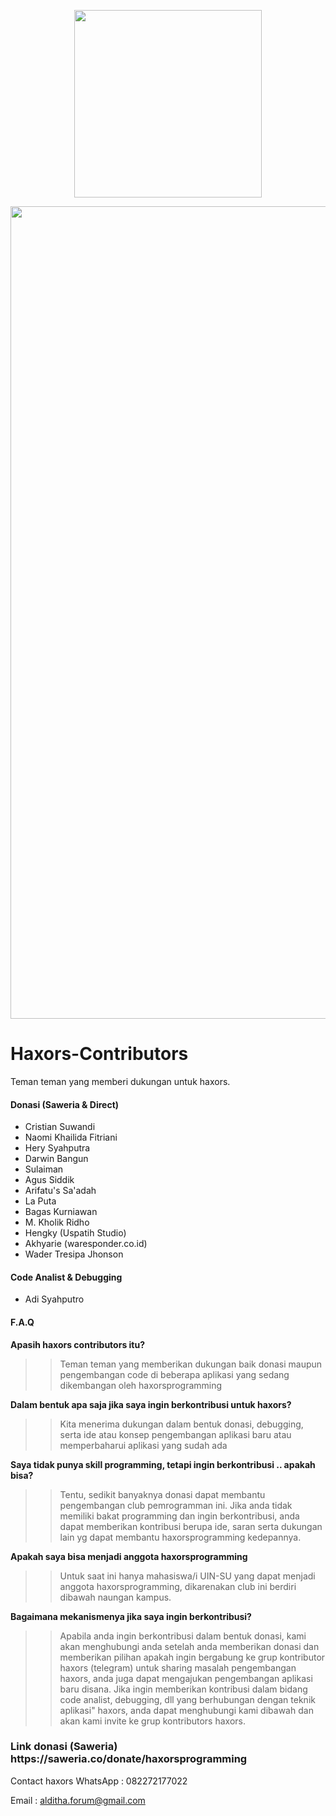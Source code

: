 <p align='center'>
<img src='https://haxors.or.id/images/logo_club.png' width='300'>
</p>
<p align='center'>
<img src='https://github.com/haxorsprogramming/Haxors-Contributors/blob/master/haxors_project/cover.png?raw=true' width='1300'>
</p>

# Haxors-Contributors
Teman teman yang memberi dukungan untuk haxors.

<h4>Donasi (Saweria & Direct)</h4>

- Cristian Suwandi
- Naomi Khailida Fitriani
- Hery Syahputra
- Darwin Bangun
- Sulaiman
- Agus Siddik
- Arifatu's Sa'adah
- La Puta
- Bagas Kurniawan
- M. Kholik Ridho
- Hengky (Uspatih Studio)
- Akhyarie (waresponder.co.id)
- Wader Tresipa Jhonson

<h4>Code Analist & Debugging</h4>

- Adi Syahputro


<h4>F.A.Q</h4>

<b>Apasih haxors contributors itu?</b> 

>> Teman teman yang memberikan dukungan baik donasi maupun pengembangan code di beberapa aplikasi yang sedang dikembangan oleh haxorsprogramming

<b>Dalam bentuk apa saja jika saya ingin berkontribusi untuk haxors?</b>

>> Kita menerima dukungan dalam bentuk donasi, debugging, serta ide atau konsep pengembangan aplikasi baru atau memperbaharui aplikasi yang sudah ada

<b>Saya tidak punya skill programming, tetapi ingin berkontribusi .. apakah bisa?</b>

>> Tentu, sedikit banyaknya donasi dapat membantu pengembangan club pemrogramman ini. Jika anda tidak memiliki bakat programming dan ingin berkontribusi, anda dapat memberikan kontribusi berupa ide, saran serta dukungan lain yg dapat membantu haxorsprogramming kedepannya. 

<b>Apakah saya bisa menjadi anggota haxorsprogramming</b>

>> Untuk saat ini hanya mahasiswa/i UIN-SU yang dapat menjadi anggota haxorsprogramming, dikarenakan club ini berdiri dibawah naungan kampus. 

<b>Bagaimana mekanismenya jika saya ingin berkontribusi?</b>

>> Apabila anda ingin berkontribusi dalam bentuk donasi, kami akan menghubungi anda setelah anda memberikan donasi dan memberikan pilihan apakah ingin bergabung ke grup kontributor haxors (telegram) untuk sharing masalah pengembangan haxors, anda juga dapat mengajukan pengembangan aplikasi baru disana. Jika ingin memberikan kontribusi dalam bidang code analist, debugging, dll yang berhubungan dengan teknik aplikasi" haxors, anda dapat menghubungi kami dibawah dan akan kami invite ke grup kontributors haxors. 


<h3>Link donasi (Saweria)
https://saweria.co/donate/haxorsprogramming</h3>

Contact haxors 
WhatsApp : 082272177022

Email : alditha.forum@gmail.com


